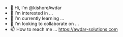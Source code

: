 - 👋 Hi, I’m @kishoreAwdar
- 👀 I’m interested in ...
- 🌱 I’m currently learning ...
- 💞️ I’m looking to collaborate on ...
- 📫 How to reach me ...  https://awdar-solutions.com

<!---
kishoreAwdar/kishoreAwdar is a ✨ special ✨ repository because its `README.md` (this file) appears on your GitHub profile.
You can click the Preview link to take a look at your changes.
--->
